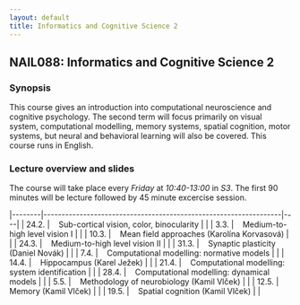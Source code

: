 ```yaml
---
layout: default
title: Informatics and Cognitive Science 2
---
```

## NAIL088: Informatics and Cognitive Science 2

### Synopsis

This course gives an introduction into computational neuroscience and cognitive psychology. 
The second term will focus primarily on visual system, computational modelling, memory systems, spatial cognition, motor systems, 
but neural and behavioral learning will also be covered. This course runs in English. 

### Lecture overview and slides

The course will take place every *Friday* at *10:40-13:00* in *S3*. 
The first 90 minutes will be lecture followed by 45 minute excercise session.

|--------|------------------------------------------------------------------|----|
| 24.2.  |  &nbsp;&nbsp; Sub-cortical vision, color, binocularity           |  |
| 3.3.   |  &nbsp;&nbsp; Medium-to-high level vision I                      |  | 
| 10.3.  |  &nbsp;&nbsp; Mean field approaches (Karolína Korvasová)         |  |
| 24.3.  |  &nbsp;&nbsp; Medium-to-high level vision II                     |  |
| 31.3.  |  &nbsp;&nbsp; Synaptic plasticity (Daniel Novák)                 |  |
| 7.4.   |  &nbsp;&nbsp; Computational modelling: normative models          |  | 
| 14.4.  |  &nbsp;&nbsp; Hippocampus (Karel Ježek)                          |  | 
| 21.4.  |  &nbsp;&nbsp; Computational modelling: system identification     |  | 
| 28.4.  |  &nbsp;&nbsp; Computational modelling: dynamical models          |  | 
| 5.5.   |  &nbsp;&nbsp; Methodology of neurobiology (Kamil Vlček)          |  |
| 12.5.  |  &nbsp;&nbsp; Memory (Kamil Vlček)                               |  | 
| 19.5.  |  &nbsp;&nbsp; Spatial cognition (Kamil Vlček)                    |  |


